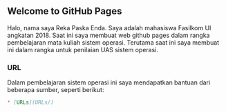 ## Welcome to GitHub Pages

Halo, nama saya Reka Paska Enda. Saya adalah mahasiswa Fasilkom UI angkatan 2018. Saat ini saya membuat web github pages dalam rangka pembelajaran mata kuliah sistem operasi. Terutama saat ini saya membuat ini dalam rangka untuk penilaian UAS sistem operasi. 

### URL

Dalam pembelajaran sistem operasi ini saya mendapatkan bantuan dari beberapa sumber, seperti berikut: 

```markdown
* [URLs](URLs/)
```
